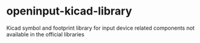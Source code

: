 # openinput-kicad-library
Kicad symbol and footprint library for input device related components not available in the official libraries
